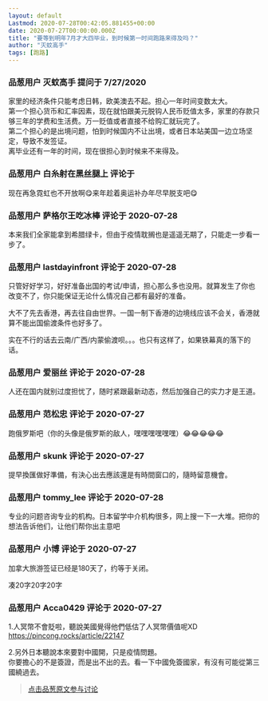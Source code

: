 ```yaml
---
layout: default
Lastmod: 2020-07-28T00:42:05.881455+00:00
date: 2020-07-27T00:00:00.000Z
title: "要等到明年7月才大四毕业，到时候第一时间跑路来得及吗？"
author: "灭蚊高手"
tags: [跑路]
---
```



### 品葱用户 **灭蚊高手** 提问于 7/27/2020
    
家里的经济条件只能考虑日韩，欧美澳去不起。担心一年时间变数太大。  
第一个担心货币和汇率因素，现在就怕跟美元脱钩人民币贬值太多，家里的存款只够三年的学费和生活费。万一贬值或者直接不给购汇就玩完了。  
第二个担心的是出境问题，怕到时候国内不让出境，或者日本站美国一边立场坚定，导致不发签证。  
离毕业还有一年的时间，现在很担心到时候来不来得及。
    
                

### 品葱用户 **白糸射在黑丝腿上** 评论于 
        
现在再急霓虹也不开放啊😋来年趁着奥运补办年尽早脱支吧😋
        
                

### 品葱用户 **萨格尔王吃冰棒** 评论于 2020-07-28
        
本来我们全家能拿到希腊绿卡，但由于疫情耽搁也是遥遥无期了，只能走一步看一步了。
        
                

### 品葱用户 **lastdayinfront** 评论于 2020-07-28
        
只管好好学习，好好准备出国的考试/申请，担心那么多也没用。就算发生了你也改变不了，你只能保证无论什么情况自己都有最好的准备。  
  
大不了先去香港，再去往自由世界。一国一制下香港的边境线应该不会关，香港就算不能出国偷渡条件也好多了。  
  
实在不行的话去云南/广西/内蒙偷渡呗。。。也只有这样了，如果铁幕真的落下的话。
        
                

### 品葱用户 **爱丽丝** 评论于 2020-07-28
        
人还在国内就别过度担忧了，随时紧跟最新动态，然后加强自己的实力才是王道。
        
                

### 品葱用户 **范松忠** 评论于 2020-07-27
        
跑俄罗斯吧（你的头像是俄罗斯的敌人，嘿嘿嘿嘿嘿嘿）😂😂😂😂😂
        
                

### 品葱用户 **skunk** 评论于 2020-07-27
        
提早換匯做好準備，有決心出去應該還是有時間窗口的，隨時留意機會。
        
                

### 品葱用户 **tommy_lee** 评论于 2020-07-28
        
专业的问题咨询专业的机构。日本留学中介机构很多，网上搜一下一大堆。把你的想法告诉他们，让他们帮你出主意吧
        
                

### 品葱用户 **小博** 评论于 2020-07-27
        
加拿大旅游签证已经是180天了，约等于关闭。  
  
凑20字20字20字
        
                

### 品葱用户 **Acca0429** 评论于 2020-07-27
        
1.人冥幣不會貶啦，聽說美國覺得他們低估了人冥幣價值呢XD  
https://pincong.rocks/article/22147  
  
2.另外日本聽說本來要對中國開，只是疫情問題。  
你要擔心的不是簽證，而是出不出的去。看一下中國免簽國家，有沒有可能從第三國繞過去。
        
                





> [点击品葱原文参与讨论](https://pincong.rocks/question/29035)

